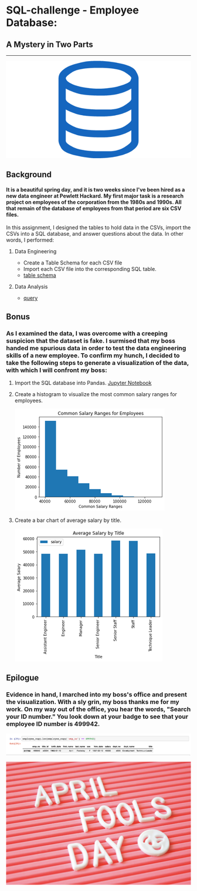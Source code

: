 # SQL-challenge - Employee Database:
## A Mystery in Two Parts
------------------------------------------------
![sql.png](EmployeeSQL/Images/sql.png)

## Background

#### It is a beautiful spring day, and it is two weeks since I've been hired as a new data engineer at Pewlett Hackard. My first major task is a research project on employees of the corporation from the 1980s and 1990s. All that remain of the database of employees from that period are six CSV files.

In this assignment, I designed the tables to hold data in the CSVs, import the CSVs into a SQL database, and answer questions about the data. In other words, I performed:

1. Data Engineering
   * Create a Table Schema for each CSV file
   * Import each CSV file into the corresponding SQL table.
   * [table schema](https://github.com/Kpearson72/sql-challenge/blob/main/EmployeeSQL/SQL_files/table_schemata.sql)

2. Data Analysis
   * [query](https://github.com/Kpearson72/sql-challenge/blob/main/EmployeeSQL/SQL_files/queries.sql)

## Bonus

### As I examined the data, I was overcome with a creeping suspicion that the dataset is fake. I surmised that my boss handed me spurious data in order to test the data engineering skills of a new employee. To confirm my hunch, I decided to take the following steps to generate a visualization of the data, with which I will confront my boss:

1. Import the SQL database into Pandas. [Jupyter Notebook](https://github.com/Kpearson72/sql-challenge/blob/main/EmployeeSQL/Bonus-SQLAlchemy/Bonus_SQLalchemy.ipynb)
   
2. Create a histogram to visualize the most common salary ranges for employees.
   
   ![histogram](EmployeeSQL/Images/common_salary.png)

3. Create a bar chart of average salary by title.
   
   ![bar chart](EmployeeSQL/Images/avgSalary_title.png)


## Epilogue

### Evidence in hand, I marched into my boss's office and present the visualization. With a sly grin, my boss thanks me for my work. On my way out of the office, you hear the words, "Search your ID number." You look down at your badge to see that your employee ID number is 499942.

![employee 499942](EmployeeSQL/Images/employee_499942.png)

![April Fools](EmployeeSQL/Images/April_Fools.png)